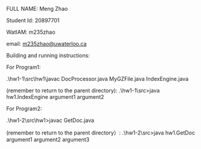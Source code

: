 FULL NAME: Meng Zhao

Student Id: 20897701

WatIAM: m235zhao

email: m235zhao@uwaterloo.ca

Building and running instructions:

For Program1:

.\hw1-1\src\hw1\javac DocProcessor.java MyGZFile.java IndexEngine.java

(remember to return to the parent directory):    .\hw1-1\src>java hw1.IndexEngine argument1 argument2

For Program2:

.\hw1-2\src\hw1>javac GetDoc.java

(remember to return to the parent directory）:    .\hw1-2\src>java hw1.GetDoc argument1 argument2 argument3

